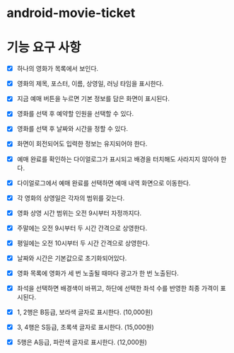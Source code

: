 # android-movie-ticket

# 기능 요구 사항
+ [x] 하나의 영화가 목록에서 보인다.
+ [x] 영화의 제목, 포스터, 이름, 상영일, 러닝 타임을 표시한다.
+ [x] 지금 예매 버튼을 누르면 기본 정보를 담은 화면이 표시된다.
+ [x] 영화를 선택 후 예약할 인원을 선택할 수 있다.
+ [x] 영화를 선택 후 날짜와 시간을 정할 수 있다.
+ [x] 화면이 회전되어도 입력한 정보는 유지되어야 한다.
+ [x] 예매 완료를 확인하는 다이얼로그가 표시되고 배경을 터치해도 사라지지 않아야 한다.
+ [x] 다이얼로그에서 예매 완료를 선택하면 예매 내역 화면으로 이동한다.
+ [x] 각 영화의 상영일은 각자의 범위를 갖는다.
+ [x] 영화 상영 시간 범위는 오전 9시부터 자정까지다.
+ [x] 주말에는 오전 9시부터 두 시간 간격으로 상영한다.
+ [x] 평일에는 오전 10시부터 두 시간 간격으로 상영한다.
+ [x] 날짜와 시간은 기본값으로 초기화되어있다.

+ [x] 영화 목록에 영화가 세 번 노출될 때마다 광고가 한 번 노출된다.
+ [x] 좌석을 선택하면 배경색이 바뀌고, 하단에 선택한 좌석 수를 반영한 최종 가격이 표시된다.
+ [x] 1, 2행은 B등급, 보라색 글자로 표시한다. (10,000원)
+ [x] 3, 4행은 S등급, 초록색 글자로 표시한다. (15,000원)
+ [x] 5행은 A등급, 파란색 글자로 표시한다. (12,000원)
